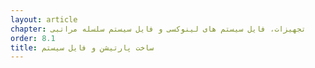 ```yaml
---
layout: article
chapter: تجهیزات، فایل سیستم های لینوکسی و فایل سیستم سلسله مراتبی
order: 8.1
title: ساخت پارتیشن و فایل سیستم
---
```

